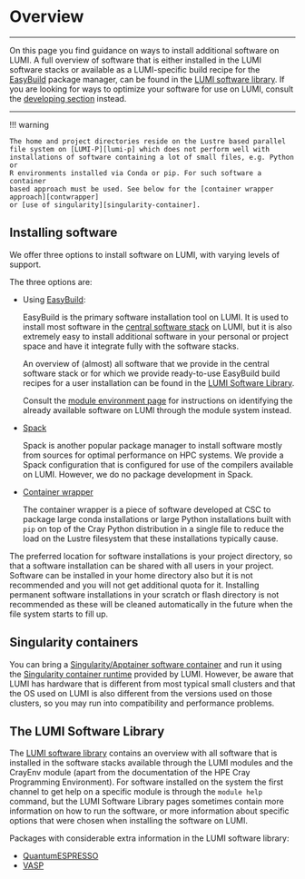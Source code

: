 # Overview

[developing-overview]: ../development/index.md
[lumi-p]: ../hardware/storage/lumip.md
[easybuild]: ./installing/easybuild.md
[spack]: ./installing/spack.md
[contwrapper]: ../software/installing/container-wrapper.md
[singularity-container]: ../software/containers/singularity.md
[singularity-jobs]: ../runjobs/scheduled-jobs/container-jobs.md
[software-stacks]: ../runjobs/lumi_env/softwarestacks.md
[module-env]: ../runjobs/lumi_env/Lmod_modules.md
[software-library]: https://lumi-supercomputer.github.io/LUMI-EasyBuild-docs

---
On this page you find guidance on ways to install additional software on LUMI. 
A full overview of software that is either installed in the LUMI software
stacks or available as a LUMI-specific build recipe for the 
[EasyBuild][easybuild] package manager, can be found in the
[LUMI software library](https://lumi-supercomputer.github.io/LUMI-EasyBuild-docs/).
If you are looking for ways to
optimize your software for use on LUMI, consult the [developing
section][developing-overview] instead.

---

!!! warning

    The home and project directories reside on the Lustre based parallel
    file system on [LUMI-P][lumi-p] which does not perform well with
    installations of software containing a lot of small files, e.g. Python or
    R environments installed via Conda or pip. For such software a container
    based approach must be used. See below for the [container wrapper approach][contwrapper]
    or [use of singularity][singularity-container].


## Installing software

We offer three options to install software on LUMI, with varying levels of support.

The three options are:

-   Using [EasyBuild][easybuild]:

    EasyBuild is the primary software installation tool on LUMI. It is used to install
    most software in the [central software stack][software-stacks] on LUMI, but it 
    is also extremely easy to install additional software in your personal or project
    space and have it integrate fully with the software stacks.

    An overview of (almost) all software that we provide in the central software stack
    or for which we provide ready-to-use EasyBuild build recipes for a user installation
    can be found in the [LUMI Software Library][software-library].

    Consult the [module environment page][module-env] for instructions on
    identifying the already available software on LUMI through the module system instead. 

-   [Spack][spack]

    Spack is another popular package manager to install software mostly from sources for
    optimal performance on HPC systems. We provide a Spack configuration that is
    configured for use of the compilers available on LUMI. However, we do no package
    development in Spack.

-   [Container wrapper][contwrapper]

     The container wrapper is a piece of software developed at CSC to package large
     conda installations or large Python installations built with `pip` on top of the
     Cray Python distribution in a single file to reduce the load on the Lustre filesystem
     that these installations typically cause.

The preferred location for software installations is your project directory, so that 
a software installation can be shared with all users in your project. Software can be
installed in your home directory also but it is not recommended and you will not get
additional quota for it. Installing permanent software installations in your scratch
or flash directory is not recommended as these will be cleaned automatically in the 
future when the file system starts to fill up.


## Singularity containers

You can bring a [Singularity/Apptainer software container][singularity-container]
and run it using the [Singularity container runtime][singularity-jobs]
provided by LUMI. However, be aware that LUMI has hardware that is different from 
most typical small clusters and that the OS used on LUMI is also different from 
the versions used on those clusters, so you may run into compatibility and
performance problems.

## The LUMI Software Library

The [LUMI software library](https://lumi-supercomputer.github.io/LUMI-EasyBuild-docs/)
contains an overview with all software that is installed in the software stacks available
through the LUMI modules and the CrayEnv module (apart from the documentation of the
HPE Cray Programming Environment). For software installed on the system the first channel
to get help on a specific module is through the `module help` command, but the LUMI
Software Library pages sometimes contain more information on how to run the software,
or more information about specific options that were chosen when installing the software
on LUMI.

Packages with considerable extra information in the LUMI software library:

-   [QuantumESPRESSO](https://lumi-supercomputer.github.io/LUMI-EasyBuild-docs/q/QuantumESPRESSO/)
-   [VASP](https://lumi-supercomputer.github.io/LUMI-EasyBuild-docs/v/VASP/)

